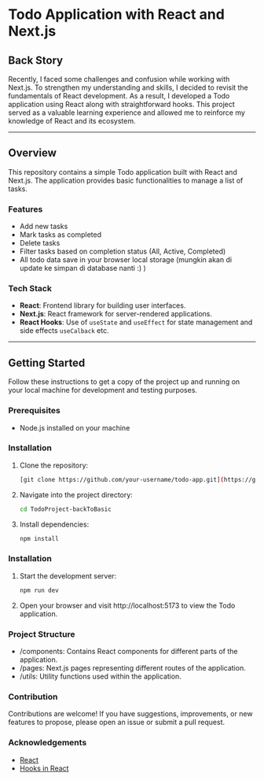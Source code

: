 # Todo Application with React and Next.js

## Back Story

Recently, I faced some challenges and confusion while working with Next.js. To strengthen my understanding and skills, I decided to revisit the fundamentals of React development. As a result, I developed a Todo application using React along with straightforward hooks. This project served as a valuable learning experience and allowed me to reinforce my knowledge of React and its ecosystem.

---

## Overview

This repository contains a simple Todo application built with React and Next.js. The application provides basic functionalities to manage a list of tasks.

### Features

- Add new tasks
- Mark tasks as completed
- Delete tasks
- Filter tasks based on completion status (All, Active, Completed)
- All todo data save in your browser local storage (mungkin akan di update ke simpan di database nanti :) )

### Tech Stack

- **React**: Frontend library for building user interfaces.
- **Next.js**: React framework for server-rendered applications.
- **React Hooks**: Use of `useState` and `useEffect` for state management and side effects `useCalback` etc.

---

## Getting Started

Follow these instructions to get a copy of the project up and running on your local machine for development and testing purposes.

### Prerequisites

- Node.js installed on your machine

### Installation

1. Clone the repository:

   ```bash
   [git clone https://github.com/your-username/todo-app.git](https://github.com/HCK42MRX/TodoProject-backToBasic.git)
   ```
   
2. Navigate into the project directory:
   
   ```bash
   cd TodoProject-backToBasic
   ```

3. Install dependencies:
   
   ```bash
   npm install
   ```

### Installation

1. Start the development server:
   
   ```bash
   npm run dev
   ```

2. Open your browser and visit http://localhost:5173 to view the Todo application.

### Project Structure

- /components: Contains React components for different parts of the application.
- /pages: Next.js pages representing different routes of the application.
- /utils: Utility functions used within the application.

### Contribution

Contributions are welcome! If you have suggestions, improvements, or new features to propose, please open an issue or submit a pull request.

### Acknowledgements

- [React](https://reactjs.org/)
- [Hooks in React](https://reactjs.org/docs/hooks-intro.html)
   

